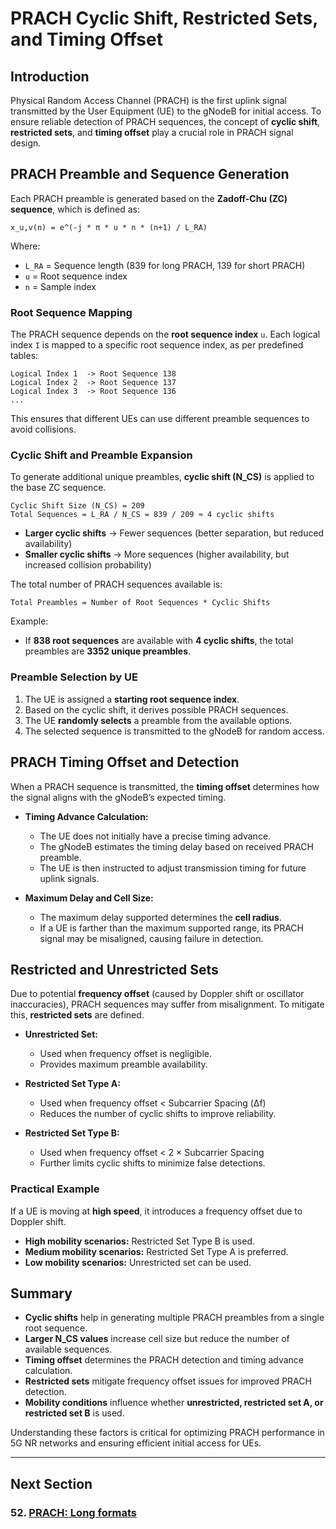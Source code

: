 # PRACH Cyclic Shift, Restricted Sets, and Timing Offset

## Introduction
Physical Random Access Channel (PRACH) is the first uplink signal transmitted by the User Equipment (UE) to the gNodeB for initial access. To ensure reliable detection of PRACH sequences, the concept of **cyclic shift**, **restricted sets**, and **timing offset** play a crucial role in PRACH signal design.

## PRACH Preamble and Sequence Generation

Each PRACH preamble is generated based on the **Zadoff-Chu (ZC) sequence**, which is defined as:
```text
x_u,v(n) = e^(-j * π * u * n * (n+1) / L_RA)
```
Where:
- `L_RA` = Sequence length (839 for long PRACH, 139 for short PRACH)
- `u` = Root sequence index
- `n` = Sample index

### Root Sequence Mapping
The PRACH sequence depends on the **root sequence index** `u`. Each logical index `I` is mapped to a specific root sequence index, as per predefined tables:
```text
Logical Index 1  -> Root Sequence 138
Logical Index 2  -> Root Sequence 137
Logical Index 3  -> Root Sequence 136
...
```
This ensures that different UEs can use different preamble sequences to avoid collisions.

### Cyclic Shift and Preamble Expansion
To generate additional unique preambles, **cyclic shift (N_CS)** is applied to the base ZC sequence.
```text
Cyclic Shift Size (N_CS) = 209
Total Sequences = L_RA / N_CS = 839 / 209 ≈ 4 cyclic shifts
```
- **Larger cyclic shifts** → Fewer sequences (better separation, but reduced availability)
- **Smaller cyclic shifts** → More sequences (higher availability, but increased collision probability)

The total number of PRACH sequences available is:
```text
Total Preambles = Number of Root Sequences * Cyclic Shifts
```
Example:
- If **838 root sequences** are available with **4 cyclic shifts**, the total preambles are **3352 unique preambles**.

### Preamble Selection by UE
1. The UE is assigned a **starting root sequence index**.
2. Based on the cyclic shift, it derives possible PRACH sequences.
3. The UE **randomly selects** a preamble from the available options.
4. The selected sequence is transmitted to the gNodeB for random access.

## PRACH Timing Offset and Detection
When a PRACH sequence is transmitted, the **timing offset** determines how the signal aligns with the gNodeB’s expected timing.

- **Timing Advance Calculation:**
  - The UE does not initially have a precise timing advance.
  - The gNodeB estimates the timing delay based on received PRACH preamble.
  - The UE is then instructed to adjust transmission timing for future uplink signals.
  
- **Maximum Delay and Cell Size:**
  - The maximum delay supported determines the **cell radius**.
  - If a UE is farther than the maximum supported range, its PRACH signal may be misaligned, causing failure in detection.

## Restricted and Unrestricted Sets
Due to potential **frequency offset** (caused by Doppler shift or oscillator inaccuracies), PRACH sequences may suffer from misalignment. To mitigate this, **restricted sets** are defined.

- **Unrestricted Set:**
  - Used when frequency offset is negligible.
  - Provides maximum preamble availability.

- **Restricted Set Type A:**
  - Used when frequency offset < Subcarrier Spacing (Δf)
  - Reduces the number of cyclic shifts to improve reliability.

- **Restricted Set Type B:**
  - Used when frequency offset < 2 × Subcarrier Spacing
  - Further limits cyclic shifts to minimize false detections.

### Practical Example
If a UE is moving at **high speed**, it introduces a frequency offset due to Doppler shift.
- **High mobility scenarios:** Restricted Set Type B is used.
- **Medium mobility scenarios:** Restricted Set Type A is preferred.
- **Low mobility scenarios:** Unrestricted set can be used.

## Summary
- **Cyclic shifts** help in generating multiple PRACH preambles from a single root sequence.
- **Larger N_CS values** increase cell size but reduce the number of available sequences.
- **Timing offset** determines the PRACH detection and timing advance calculation.
- **Restricted sets** mitigate frequency offset issues for improved PRACH detection.
- **Mobility conditions** influence whether **unrestricted, restricted set A, or restricted set B** is used.

Understanding these factors is critical for optimizing PRACH performance in 5G NR networks and ensuring efficient initial access for UEs.



---
## Next Section
### 52. [PRACH: Long formats](Long_Formats.md)  
